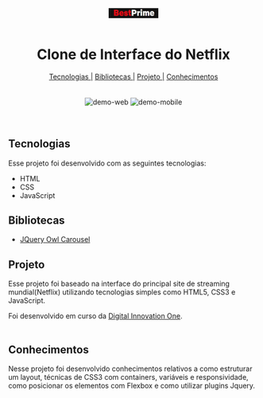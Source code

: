 <div align="center" >
<img align="center" width="20%" src="./assets/Git/logo.JPG" alt="Gif responsividade">
</div>

<br>

<h1 align="center"> Clone de Interface do Netflix </h1>

<div align="center">
<nav>
          <a href="#Technologies">Tecnologias |</a>
          <a href="#library">Bibliotecas |</a>
          <a href="#Project">Projeto |</a>
          <a href="#knowledge">Conhecimentos</a>
        </nav>
</div>
          
<br>
<br>

<div align="center" >
<img src="./assets/Git/gif-web.gif" alt="demo-web" height="320">
<img src="./assets/Git/gif-mobile.gif" alt="demo-mobile" height="320">
</div>

<br>
<br>

<h2 id="Technologies"> Tecnologias </h2>

Esse projeto foi desenvolvido com as seguintes tecnologias:

- HTML
- CSS
- JavaScript
  <br>

<h2 id="library"> Bibliotecas </h2>

- <a href="https://owlcarousel2.github.io/OwlCarousel2/">JQuery Owl Carousel</a>
  <br>

<h2 id="Project"> Projeto </h2>

Esse projeto foi baseado na interface do principal site de streaming mundial(Netflix) utilizando tecnologias simples como HTML5, CSS3 e JavaScript.

Foi desenvolvido em curso da <a href="https://web.digitalinnovation.one">Digital Innovation One</a>.
  <br>
<br>

<h2 id="knowledge"> Conhecimentos </h2>

Nesse projeto foi desenvolvido conhecimentos relativos a como estruturar um layout, técnicas de CSS3 com containers, variáveis e responsividade, como posicionar os elementos com Flexbox e como utilizar plugins Jquery.
